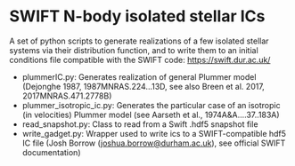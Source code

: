 # SWIFT N-body isolated stellar ICs
A set of python scripts to generate realizations of a few isolated stellar systems via their distribution function, and to write them to an initial conditions file compatible with the SWIFT code: https://swift.dur.ac.uk/
- plummerIC.py: Generates realization of general Plummer model (Dejonghe 1987, 1987MNRAS.224...13D, see also Breen et al. 2017, 2017MNRAS.471.2778B)
- plummer_isotropic_ic.py: Generates the particular case of an isotropic (in velocities) Plummer model (see Aarseth et al., 1974A&A....37..183A)
- read_snapshot.py: Class to read from a Swift .hdf5 snapshot file
- write_gadget.py: Wrapper used to write ics to a SWIFT-compatible hdf5 IC file (Josh Borrow (joshua.borrow@durham.ac.uk), see official SWIFT documentation)
